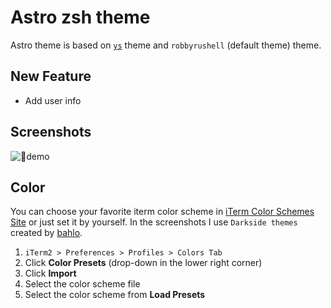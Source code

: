 # Astro zsh theme

Astro theme is based on [`ys`](http://blog.ysmood.org/my-ys-terminal-theme/) theme and `robbyrushell` (default theme) theme.

## New Feature

- Add user info

## Screenshots

![demo](./astro.png)

## Color

You can choose your favorite iterm color scheme in [iTerm Color Schemes Site](http://www.iterm2colorschemes.com) or just set it by yourself. In the screenshots I use `Darkside themes` created by [bahlo](https://github.com/bahlo/iterm-colors/blob/master/colors/Darkside.itermcolors).

1. `iTerm2 > Preferences > Profiles > Colors Tab`
2. Click **Color Presets** (drop-down in the lower right corner)
3. Click **Import**
4. Select the color scheme file
5. Select the color scheme from **Load Presets**

